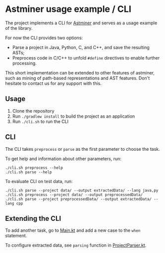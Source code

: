 # Astminer usage example / CLI

The project implements a CLI for [Astminer](github.com/vovak/astminer) and serves as a usage example of the library.  

For now the CLI provides two options:

* Parse a project in Java, Python, C, and C++, and save the resulting ASTs;
* Preprocess code in C/C++ to unfold `#define` directives to enable further processing.

This short implementation can be extended to other features of astminer, such as mining of path-based representations and AST features. 
Don't hesitate to contact us for any support with this. 

## Usage

1. Clone the repository
2. Run `./gradlew install` to build the project as an application
3. Run `./cli.sh` to run the CLI

## CLI
The CLI takes `preprocess` or `parse` as the first parameter to choose the task.

To get help and information about other parameters, run:
```$xslt
./cli.sh preprocess --help
./cli.sh parse --help
```

To evaluate CLI on test data, run:
```$xslt
./cli.sh parse --project data/ --output extractedData/ --lang java,py
./cli.sh preprocess --project data/ --output preprocessedData/
./cli.sh parse --project preprocessedData/ --output extractedData/ --lang cpp
```

## Extending the CLI

To add another task, go to [Main.kt](src/main/kotlin/cli/Main.kt) and add a new case to the `when` statement.

To configure extracted data, see `parsing` function in [ProjectParser.kt](src/main/kotlin/cli/ProjectParser.kt).
